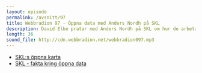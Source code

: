 ```yaml
---
layout: episode
permalink: /avsnitt/97
title: Webbradion 97 - Öppna data med Anders Nordh på SKL
description: David Elbe pratar med Anders Nordh på SKL om hur de arbetar med öppna data.
length: 36
sound_file: http://cdn.webbradion.net/webbradion097.mp3
---
```


* [SKL:s öppna karta](https://oppnadata.skl.se/map)
* [SKL - fakta kring öppna data](http://skl.se/naringslivarbetedigitalisering/digitalisering/digitaldelaktighetoppenhet/oppnadata/faktaoppnadata.1069.html)
